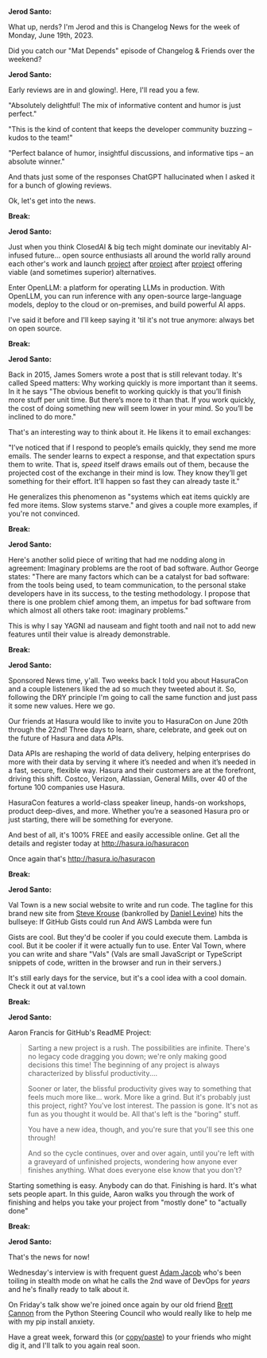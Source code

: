 **Jerod Santo:**

What up, nerds? I'm Jerod and this is Changelog News for the week of Monday, June 19th, 2023.

Did you catch our "Mat Depends" episode of Changelog & Friends over the weekend?

**Jerod Santo:**

Early reviews are in and glowing!. Here, I'll read you a few.

"Absolutely delightful! The mix of informative content and humor is just perfect."

"This is the kind of content that keeps the developer community buzzing – kudos to the team!"

"Perfect balance of humor, insightful discussions, and informative tips – an absolute winner."

And thats just some of the responses ChatGPT hallucinated when I asked it for a bunch of glowing reviews.

Ok, let's get into the news.

**Break:**

**Jerod Santo:**

Just when you think ClosedAI & big tech might dominate our inevitably AI-infused future... open source enthusiasts all around the world rally around each other's work and launch [project](https://gpt4all.io/index.html) after [project](https://falconllm.tii.ae) after [project](https://github.com/bentoml/OpenLLM) offering viable (and sometimes superior) alternatives.

Enter OpenLLM: a platform for operating LLMs in production. With OpenLLM, you can run inference with any open-source large-language models, deploy to the cloud or on-premises, and build powerful AI apps.

I've said it before and I'll keep saying it 'til it's not true anymore: always bet on open source.

**Break:**

**Jerod Santo:**

Back in 2015, James Somers wrote a post that is still relevant today. It's called Speed matters: Why working quickly is more important than it seems. In it he says "The obvious benefit to working quickly is that you’ll finish more stuff per unit time. But there’s more to it than that. If you work quickly, the cost of doing something new will seem lower in your mind. So you’ll be inclined to do more."

That's an interesting way to think about it. He likens it to email exchanges:

"I’ve noticed that if I respond to people’s emails quickly, they send me more emails. The sender learns to expect a response, and that expectation spurs them to write. That is, _speed_ itself draws emails out of them, because the projected cost of the exchange in their mind is low. They know they’ll get something for their effort. It’ll happen so fast they can already taste it."

He generalizes this phenomenon as "systems which eat items quickly are fed more items. Slow systems starve." and gives a couple more examples, if you're not convinced.

**Break:**

**Jerod Santo:**

Here's another solid piece of writing that had me nodding along in agreement: Imaginary problems are the root of bad software. Author George states: "There are many factors which can be a catalyst for bad software: from the tools being used, to team communication, to the personal stake developers have in its success, to the testing methodology. I propose that there is one problem chief among them, an impetus for bad software from which almost all others take root: imaginary problems."

This is why I say YAGNI ad nauseam and fight tooth and nail not to add new features until their value is already demonstrable.

**Break:**

**Jerod Santo:**

Sponsored News time, y'all. Two weeks back I told you about HasuraCon and a couple listeners liked the ad so much they tweeted about it. So, following the DRY principle I'm going to call the same function and just pass it some new values. Here we go.

Our friends at Hasura would like to invite you to HasuraCon on June 20th through the 22nd! Three days to learn, share, celebrate, and geek out on the future of Hasura and data APIs.

Data APIs are reshaping the world of data delivery, helping enterprises do more with their data by serving it where it’s needed and when it’s needed in a fast, secure, flexible way. Hasura and their customers are at the forefront, driving this shift. Costco, Verizon, Atlassian, General Mills, over 40 of the fortune 100 companies use Hasura.

HasuraCon features a world-class speaker lineup, hands-on workshops, product deep-dives, and more. Whether you’re a seasoned Hasura pro or just starting, there will be something for everyone.

And best of all, it's 100% FREE and easily accessible online. Get all the details and register today at http://hasura.io/hasuracon

Once again that's http://hasura.io/hasuracon

**Break:**

**Jerod Santo:**

Val Town is a new social website to write and run code. The tagline for this brand new site from [Steve Krouse](https://stevekrouse.com) (bankrolled by [Daniel Levine](https://www.accel.com/people/daniel-levine)) hits the bullseye: If GitHub Gists could run And AWS Lambda were fun

Gists are cool. But they'd be cooler if you could execute them. Lambda is cool. But it be cooler if it were actually fun to use. Enter Val Town, where you can write and share "Vals" (Vals are small JavaScript or TypeScript snippets of code, written in the browser and run in their servers.)

It's still early days for the service, but it's a cool idea with a cool domain. Check it out at val.town

**Break:**

**Jerod Santo:**

Aaron Francis for GitHub's ReadME Project:

> Sarting a new project is a rush. The possibilities are infinite. There's no legacy code dragging you down; we're only making good decisions this time! The beginning of any project is always characterized by blissful productivity....
>
> Sooner or later, the blissful productivity gives way to something that feels much more like... work. More like a grind. But it's probably just this project, right? You've lost interest. The passion is gone. It's not as fun as you thought it would be. All that's left is the "boring" stuff.
>
> You have a new idea, though, and you're sure that you'll see this one through!
>
> And so the cycle continues, over and over again, until you're left with a graveyard of unfinished projects, wondering how anyone ever finishes anything. What does everyone else know that you don't?

Starting something is easy. Anybody can do that. Finishing is hard. It's what sets people apart. In this guide, Aaron walks you through the work of finishing and helps you take your project from "mostly done" to "actually done"

**Break:**

**Jerod Santo:**

That's the news for now!

Wednesday's interview is with frequent guest [Adam Jacob](https://changelog.com/person/adamhjk) who's been toiling in stealth mode on what he calls the 2nd wave of DevOps for _years_ and he's finally ready to talk about it.

On Friday's talk show we're joined once again by our old friend [Brett Cannon](https://snarky.ca/author/brett/) from the Python Steering Council who would really like to help me with my pip install anxiety.

Have a great week, forward this (or [copy/paste](https://changelog.com/news/49/email)) to your friends who might dig it, and I'll talk to you again real soon.
